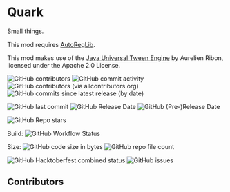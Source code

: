 # Quark
Small things.

This mod requires [AutoRegLib](https://github.com/Vazkii/AutoRegLib).

This mod makes use of the [Java Universal Tween Engine](https://github.com/AurelienRibon/universal-tween-engine) by Aurelien Ribon, licensed under the Apache 2.0 License.  

![GitHub contributors](https://img.shields.io/github/contributors/user111192/Quark) ![GitHub commit activity](https://img.shields.io/github/commit-activity/m/user111192/Quark) ![GitHub contributors (via allcontributors.org)](https://img.shields.io/github/all-contributors/user111192/Quark) ![GitHub commits since latest release (by date)](https://img.shields.io/github/commits-since/user111192/Quark/latest)

![GitHub last commit](https://img.shields.io/github/last-commit/user111192/Quark) ![GitHub Release Date](https://img.shields.io/github/release-date/user111192/Quark) ![GitHub (Pre-)Release Date](https://img.shields.io/github/release-date-pre/user111192/Quark)

![GitHub Repo stars](https://img.shields.io/github/stars/user111192/Quark?style=social)

Build: ![GitHub Workflow Status](https://img.shields.io/github/actions/workflow/status/user111192/Quark/gradle.yml)

Size: ![GitHub code size in bytes](https://img.shields.io/github/languages/code-size/user111192/Quark) ![GitHub repo file count](https://img.shields.io/github/directory-file-count/user111192/Quark)

![GitHub Hacktoberfest combined status](https://img.shields.io/github/hacktoberfest/2023/user111192/Quark) ![GitHub issues](https://img.shields.io/github/issues/user111192/Quark)

## Contributors



<!-- ALL-CONTRIBUTORS-LIST:START - Do not remove or modify this section -->
<!-- prettier-ignore-start -->
<!-- markdownlint-disable -->

<!-- markdownlint-restore -->
<!-- prettier-ignore-end -->

<!-- ALL-CONTRIBUTORS-LIST:END -->
